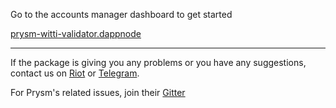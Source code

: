 Go to the accounts manager dashboard to get started

[prysm-witti-validator.dappnode](http://prysm-witti-validator.dappnode/?beaconAccountViewer=https%3A%2F%2Fwitti.beaconcha.in%2Fvalidator%2F)

---

If the package is giving you any problems or you have any suggestions, contact us on [Riot](https://riot.im/app/#/room/#DAppNode:matrix.org) or [Telegram](https://t.me/dappnode).

For Prysm's related issues, join their [Gitter](https://gitter.im/prysmaticlabs/prysm)
